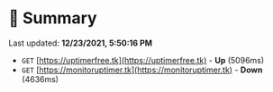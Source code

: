 # 📖 Summary
Last updated: **12/23/2021, 5:50:16 PM**

- `GET` [https://uptimerfree.tk](https://uptimerfree.tk) - **Up** (5096ms)
- `GET` [https://monitoruptimer.tk](https://monitoruptimer.tk) - **Down** (4636ms)
